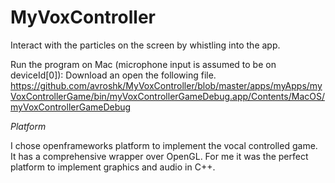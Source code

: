 # MyVoxController
Interact with the particles on the screen by whistling into the app.

Run the program on Mac (microphone input is assumed to be on deviceId[0]): Download an open the following file.
https://github.com/avroshk/MyVoxController/blob/master/apps/myApps/myVoxControllerGame/bin/myVoxControllerGameDebug.app/Contents/MacOS/myVoxControllerGameDebug 

*Platform*

<p>I chose openframeworks platform to implement the vocal controlled game. It has a comprehensive wrapper over OpenGL. For me it was the perfect platform to implement graphics and audio in C++.</p>

